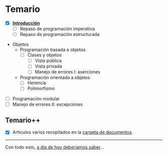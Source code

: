 # Temario

- [x] **[Introducción](00-00-introduccion.md)**
  - [ ] Repaso de programación imperativa
  - [ ] Repaso de programación estructurada
- Objetos
  - Programación basada a objetos
    - [ ] Clases y objetos
      - [ ] Vista pública
      - [ ] Vista privada
      - [ ] Manejo de errores I: aserciones
  - Programación orientada a objetos
    - [ ] Herencia
    - [ ] Polimorfismo
- [ ] Programación modular
- [ ] Manejo de errores II: excepciones

## Temario++

- [x] Artículos varios recopilados en la [carpeta de documentos](/documentos/README.md).

---

Con todo esto, [a día de hoy deberíamos saber](aDiaDeHoy.md)...
